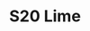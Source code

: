 ---
title: S20 Lime
permalink: "/teams/lime-3"
teamslug: lime-3
members:
- TJ Baggett (Captain)
- Brandon Waggoner (QB)
- Camilo Apolinares
- Sam Brown
- Bill Cammas
- Nikki Kasparek
- Nolan Lazarus
- Binh Ly
- Steph McDaniel
- Andrew Pettit
- Kevin Smiffy
- Ian Wahrenbrock
- Ty Wilson
teamid: 7106
name: S20 Lime
division: ''
---